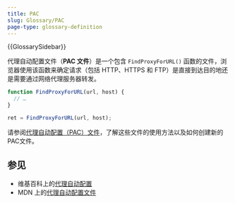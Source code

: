 ```yaml
---
title: PAC
slug: Glossary/PAC
page-type: glossary-definition
---
```


{{GlossarySidebar}}

代理自动配置文件（**PAC 文件**）是一个包含 `FindProxyForURL()` 函数的文件，浏览器使用该函数来确定请求（包括 HTTP、HTTPS 和 FTP）是直接到达目的地还是需要通过网络代理服务器转发。

```js
function FindProxyForURL(url, host) {
  // …
}

ret = FindProxyForURL(url, host);
```

请参阅[代理自动配置（PAC）文件](/zh-CN/docs/Web/HTTP/Proxy_servers_and_tunneling/Proxy_Auto-Configuration_PAC_file)，了解这些文件的使用方法以及如何创建新的PAC文件。

## 参见

- 维基百科上的[代理自动配置](https://zh.wikipedia.org/wiki/代理自动配置)
- MDN 上的[代理自动配置文件](/zh-CN/docs/Web/HTTP/Proxy_servers_and_tunneling/Proxy_Auto-Configuration_PAC_file)
